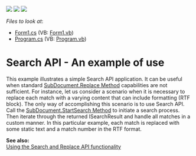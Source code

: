 <!-- default badges list -->
![](https://img.shields.io/endpoint?url=https://codecentral.devexpress.com/api/v1/VersionRange/128611811/13.1.4%2B)
[![](https://img.shields.io/badge/Open_in_DevExpress_Support_Center-FF7200?style=flat-square&logo=DevExpress&logoColor=white)](https://supportcenter.devexpress.com/ticket/details/E3147)
[![](https://img.shields.io/badge/📖_How_to_use_DevExpress_Examples-e9f6fc?style=flat-square)](https://docs.devexpress.com/GeneralInformation/403183)
<!-- default badges end -->
<!-- default file list -->
*Files to look at*:

* [Form1.cs](./CS/Form1.cs) (VB: [Form1.vb](./VB/Form1.vb))
* [Program.cs](./CS/Program.cs) (VB: [Program.vb](./VB/Program.vb))
<!-- default file list end -->
# Search API - An example of use


<p>This example illustrates a simple Search API application. It can be useful when standard <a href="http://documentation.devexpress.com/#CoreLibraries/DevExpressXtraRichEditAPINativeSubDocument_Replacetopic"><u>SubDocument.Replace Method</u></a> capabilities are not sufficient. For instance, let us consider a scenario when it is necessary to replace each match with a varying content that can include formatting (RTF block). The only way of accomplishing this scenario is to use Search API. Call the <a href="http://documentation.devexpress.com/#CoreLibraries/DevExpressXtraRichEditAPINativeSubDocument_StartSearchtopic793"><u>SubDocument.StartSearch Method</u></a> to initiate a search process. Then iterate through the returned ISearchResult and handle all matches in a custom manner. In this particular example, each match is replaced with some static text and a match number in the RTF format.</p><p><strong>See also:</strong><br />
<a href="https://www.devexpress.com/Support/Center/p/E1677">Using the Search and Replace API functionality</a></p>

<br/>


